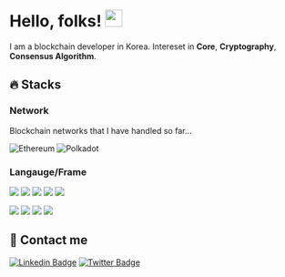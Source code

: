 
# Hello, folks! <img src="https://raw.githubusercontent.com/MartinHeinz/MartinHeinz/master/wave.gif" width="30px" height="30px" />

I am a blockchain developer in Korea. Intereset in **Core**, **Cryptography**, **Consensus Algorithm**. 

## 🔥 Stacks

### Network 
Blockchain networks that I have handled so far...

![Ethereum](https://img.shields.io/badge/Ethereum-3C3C3D?style=for-the-badge&logo=Ethereum&logoColor=white)
![Polkadot](https://img.shields.io/badge/polkadot-E6007A?style=for-the-badge&logo=polkadot&logoColor=white)

### Langauge/Frame 

![](https://img.shields.io/badge/Code-Rust-informational?style=flat&logo=rust&logoColor=white&color=2bbc8a)
![](https://img.shields.io/badge/Code-Solidity-informational?style=flat&logo=solidity&logoColor=white&color=2bbc8a)
![](https://img.shields.io/badge/Code-Python-informational?style=flat&logo=python&logoColor=white&color=2bbc8a)
![](https://img.shields.io/badge/Code-Reactjs-informational?style=flat&logo=react&logoColor=white&color=2bbc8a)
![](https://img.shields.io/badge/Code-SwiftUI-informational?style=flat&logo=swift&logoColor=white&color=2bbc8a)

![](https://img.shields.io/badge/Frame-Brownie-informational?style=flat&logoColor=white&color=4d0092)
![](https://img.shields.io/badge/Frame-Web3js-informational?style=flat&logoColor=white&color=4d0092)
![](https://img.shields.io/badge/Frame-Substrate-informational?style=flat&logoColor=white&color=4d0092)
![](https://img.shields.io/badge/Frame-Polkadotjs-informational?style=flat&logoColor=white&color=4d0092)

<!-- ## ✍️ Blog Writing

- DEV

[Github Blog](https://jeongsoyoun.github.io/)

- Hobby

[Medium](https://medium.com/@cocoyoon)

<br /> -->

## 📱 Contact me

[![Linkedin Badge](https://img.shields.io/badge/-LinkedIn-blue?style=flat-square&logo=Linkedin&logoColor=white&link=https://www.linkedin.com/in/soyoun-jeong-066165179/)](https://www.linkedin.com/in/soyoun-jeong-066165179/)
[![Twitter Badge](https://img.shields.io/badge/-Twitter-blue?style=flat-square&logo=twitter&logoColor=white&link=https://twitter.com/cocoYoon0306)](https://twitter.com/cocoYoon0306)
